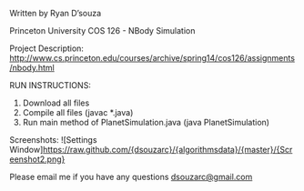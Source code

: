 Written by Ryan D’souza

Princeton University COS 126 - NBody Simulation

Project Description: 
http://www.cs.princeton.edu/courses/archive/spring14/cos126/assignments/nbody.html

RUN INSTRUCTIONS: 

1. Download all files
2. Compile all files (javac *.java)
3. Run main method of PlanetSimulation.java (java PlanetSimulation)

Screenshots: 
![Settings Window]https://raw.github.com/{dsouzarc}/{algorithmsdata}/{master}/{Screenshot2.png}


Please email me if you have any questions
dsouzarc@gmail.com

